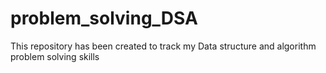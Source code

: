 # problem_solving_DSA
This repository has been created to track my Data structure and algorithm problem solving skills
